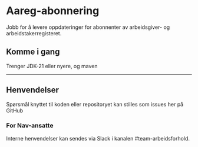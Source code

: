 # Aareg-abonnering

Jobb for å levere oppdateringer for abonnenter av arbeidsgiver- og arbeidstakerregisteret.

## Komme i gang

Trenger JDK-21 eller nyere, og maven

---

## Henvendelser

Spørsmål knyttet til koden eller repositoryet kan stilles som issues her på GitHub

### For Nav-ansatte

Interne henvendelser kan sendes via Slack i kanalen #team-arbeidsforhold.
